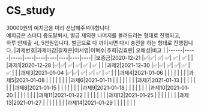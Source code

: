 # CS_study
 30000원의  예치금을 미리 선납해주셔야합니다.  
 예치금은 스터디  중도탈퇴시,  벌금 제외한 나머지를 돌려드리는 형태로 진행되고,  
 하루 안제출 시, 5천원입니다. 벌금으로 다 까이시면 다시 충전을 하는 형태로 진행됩니다.
|과제번호|과제마감|길재은|이서영|이혁수|주희|김효린| 오해성|비고 |
|------|-----|-----|----|----|----|----|----|----|
|보증금|2020-12-21 |✅|✅|  ✅|  ✅|  ✅ | ✅ | |
|과제1|2020-12-28    |✅|✅|  ✅|  ✅|  ✅ | ✅ | |
|과제2|2021-12-30    |✅|✅|  ✅|  ✅|  ✅ | ✅ | |
|과제3|2021-01-04    |✅|✅|  ✅|  ✅|  ✅ | ✅ | |
|과제4|2021-01-06   | | | | | |  | 
|과제5|2021-01-08   | | | | | |  | 
|과제6|2021-01-11  | | | | | |  | 
|과제7|2021-01-13   | | | | | |  | 
|과제8|2021-01-15   | | | | | |  | 
|과제9|2021-01-18   | | | | | |  | 
|과제10|2021-01-20   | | | | | |  | 
|과제11|2021-01-22   | | | | | |  | 
|과제12|2021-01-25   | | | | | |  | 
|과제13|2021-01-27   | | | | | |  | 
|과제14|2021-01-29   | | | | | |  | 
